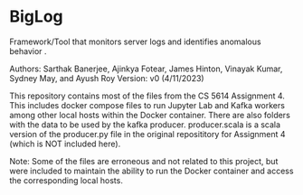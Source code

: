 # BigLog
Framework/Tool that monitors server logs and identifies anomalous behavior .

Authors: Sarthak Banerjee, Ajinkya Fotear, James Hinton, Vinayak Kumar, Sydney May, and Ayush Roy
Version: v0 (4/11/2023)

This repository contains most of the files from the CS 5614 Assignment 4. This includes docker compose files to run Jupyter Lab and Kafka workers among other local hosts within the Docker container. There are also folders with the data to be used by the kafka producer. producer.scala is a scala version of the producer.py file in the original reposititory for Assignment 4 (which is NOT included here). 

Note: Some of the files are erroneous and not related to this project, but were included to maintain the ability to run the Docker container and access the corresponding local hosts.
